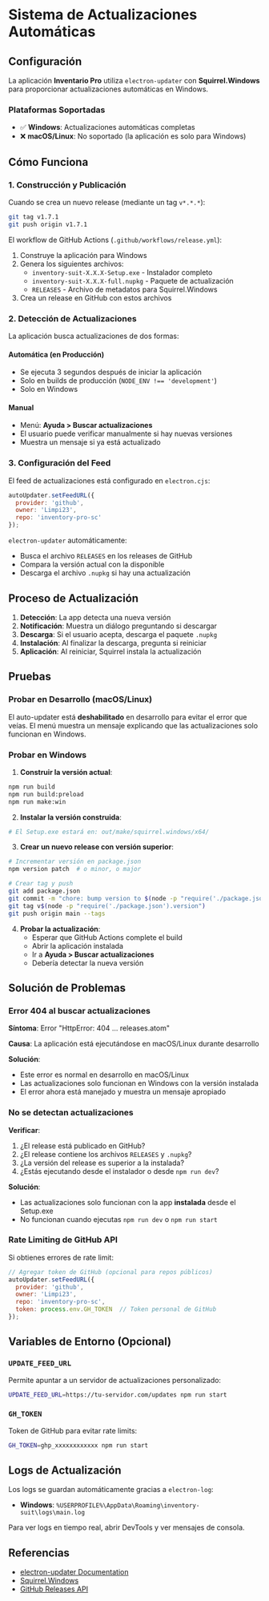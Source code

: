 # Sistema de Actualizaciones Automáticas

## Configuración

La aplicación **Inventario Pro** utiliza `electron-updater` con **Squirrel.Windows** para proporcionar actualizaciones automáticas en Windows.

### Plataformas Soportadas
- ✅ **Windows**: Actualizaciones automáticas completas
- ❌ **macOS/Linux**: No soportado (la aplicación es solo para Windows)

## Cómo Funciona

### 1. Construcción y Publicación

Cuando se crea un nuevo release (mediante un tag `v*.*.*`):

```bash
git tag v1.7.1
git push origin v1.7.1
```

El workflow de GitHub Actions (`.github/workflows/release.yml`):
1. Construye la aplicación para Windows
2. Genera los siguientes archivos:
   - `inventory-suit-X.X.X-Setup.exe` - Instalador completo
   - `inventory-suit-X.X.X-full.nupkg` - Paquete de actualización
   - `RELEASES` - Archivo de metadatos para Squirrel.Windows
3. Crea un release en GitHub con estos archivos

### 2. Detección de Actualizaciones

La aplicación busca actualizaciones de dos formas:

#### Automática (en Producción)
- Se ejecuta 3 segundos después de iniciar la aplicación
- Solo en builds de producción (`NODE_ENV !== 'development'`)
- Solo en Windows

#### Manual
- Menú: **Ayuda > Buscar actualizaciones**
- El usuario puede verificar manualmente si hay nuevas versiones
- Muestra un mensaje si ya está actualizado

### 3. Configuración del Feed

El feed de actualizaciones está configurado en `electron.cjs`:

```javascript
autoUpdater.setFeedURL({ 
  provider: 'github',
  owner: 'Limpi23',
  repo: 'inventory-pro-sc'
});
```

`electron-updater` automáticamente:
- Busca el archivo `RELEASES` en los releases de GitHub
- Compara la versión actual con la disponible
- Descarga el archivo `.nupkg` si hay una actualización

## Proceso de Actualización

1. **Detección**: La app detecta una nueva versión
2. **Notificación**: Muestra un diálogo preguntando si descargar
3. **Descarga**: Si el usuario acepta, descarga el paquete `.nupkg`
4. **Instalación**: Al finalizar la descarga, pregunta si reiniciar
5. **Aplicación**: Al reiniciar, Squirrel instala la actualización

## Pruebas

### Probar en Desarrollo (macOS/Linux)
El auto-updater está **deshabilitado** en desarrollo para evitar el error que veías. El menú muestra un mensaje explicando que las actualizaciones solo funcionan en Windows.

### Probar en Windows

1. **Construir la versión actual**:
```bash
npm run build
npm run build:preload
npm run make:win
```

2. **Instalar la versión construida**:
```bash
# El Setup.exe estará en: out/make/squirrel.windows/x64/
```

3. **Crear un nuevo release con versión superior**:
```bash
# Incrementar versión en package.json
npm version patch  # o minor, o major

# Crear tag y push
git add package.json
git commit -m "chore: bump version to $(node -p "require('./package.json').version")"
git tag v$(node -p "require('./package.json').version")
git push origin main --tags
```

4. **Probar la actualización**:
   - Esperar que GitHub Actions complete el build
   - Abrir la aplicación instalada
   - Ir a **Ayuda > Buscar actualizaciones**
   - Debería detectar la nueva versión

## Solución de Problemas

### Error 404 al buscar actualizaciones

**Síntoma**: Error "HttpError: 404 ... releases.atom"

**Causa**: La aplicación está ejecutándose en macOS/Linux durante desarrollo

**Solución**: 
- Este error es normal en desarrollo en macOS/Linux
- Las actualizaciones solo funcionan en Windows con la versión instalada
- El error ahora está manejado y muestra un mensaje apropiado

### No se detectan actualizaciones

**Verificar**:
1. ¿El release está publicado en GitHub?
2. ¿El release contiene los archivos `RELEASES` y `.nupkg`?
3. ¿La versión del release es superior a la instalada?
4. ¿Estás ejecutando desde el instalador o desde `npm run dev`?

**Solución**:
- Las actualizaciones solo funcionan con la app **instalada** desde el Setup.exe
- No funcionan cuando ejecutas `npm run dev` o `npm run start`

### Rate Limiting de GitHub API

Si obtienes errores de rate limit:

```javascript
// Agregar token de GitHub (opcional para repos públicos)
autoUpdater.setFeedURL({ 
  provider: 'github',
  owner: 'Limpi23',
  repo: 'inventory-pro-sc',
  token: process.env.GH_TOKEN  // Token personal de GitHub
});
```

## Variables de Entorno (Opcional)

### `UPDATE_FEED_URL`
Permite apuntar a un servidor de actualizaciones personalizado:

```bash
UPDATE_FEED_URL=https://tu-servidor.com/updates npm run start
```

### `GH_TOKEN`
Token de GitHub para evitar rate limits:

```bash
GH_TOKEN=ghp_xxxxxxxxxxxx npm run start
```

## Logs de Actualización

Los logs se guardan automáticamente gracias a `electron-log`:

- **Windows**: `%USERPROFILE%\AppData\Roaming\inventory-suit\logs\main.log`

Para ver logs en tiempo real, abrir DevTools y ver mensajes de consola.

## Referencias

- [electron-updater Documentation](https://www.electron.build/auto-update)
- [Squirrel.Windows](https://github.com/Squirrel/Squirrel.Windows)
- [GitHub Releases API](https://docs.github.com/en/rest/releases)
